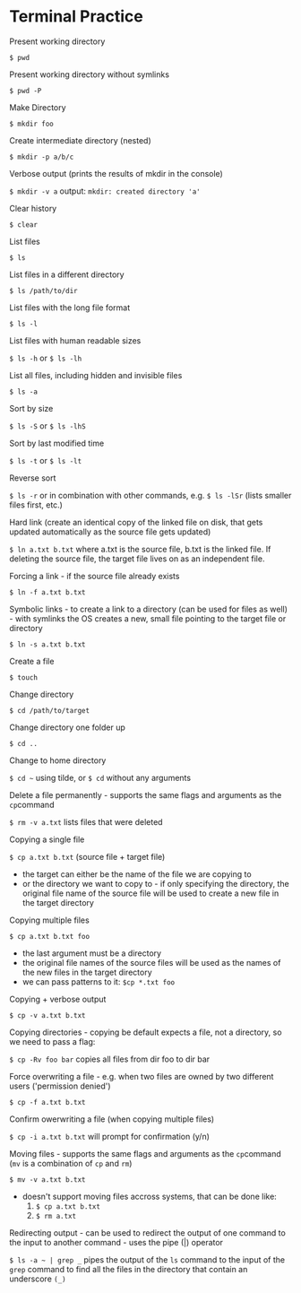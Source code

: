 # Terminal Practice

Present working directory

```$ pwd```

Present working directory without symlinks

```$ pwd -P```

Make Directory

```$ mkdir foo```

Create intermediate directory (nested)

```$ mkdir -p a/b/c```

Verbose output (prints the results of mkdir in the console)

```$ mkdir -v a``` output: ```mkdir: created directory 'a'```

Clear history

```$ clear```

List files

```$ ls```

List files in a different directory

```$ ls /path/to/dir```

List files with the long file format

```$ ls -l```

List files with human readable sizes

```$ ls -h``` or ```$ ls -lh```

List all files, including hidden and invisible files

```$ ls -a```

Sort by size

```$ ls -S``` or ```$ ls -lhS```

Sort by last modified time 

```$ ls -t``` or ```$ ls -lt```

Reverse sort

```$ ls -r``` or in combination with other commands, e.g. ```$ ls -lSr``` (lists smaller files first, etc.)

Hard link (create an identical copy of the linked file on disk, that gets updated automatically as the source file gets updated)

```$ ln a.txt b.txt``` where a.txt is the source file, b.txt is the linked file. If deleting the source file, the target file lives on as an independent file. 

Forcing a link - if the source file already exists

```$ ln -f a.txt b.txt```

Symbolic links - to create a link to a directory (can be used for files as well) - with symlinks the OS creates a new, small file pointing to the target file or directory

```$ ln -s a.txt b.txt```

Create a file

```$ touch```

Change directory

```$ cd /path/to/target```

Change directory one folder up

```$ cd ..```

Change to home directory 

```$ cd ~``` using tilde, or ```$ cd``` without any arguments

Delete a file permanently - supports the same flags and arguments as the ```cp```command

```$ rm -v a.txt``` lists files that were deleted

Copying a single file

```$ cp a.txt b.txt``` (source file + target file)
  * the target can either be the name of the file we are copying to
  * or the directory we want to copy to - if only specifying the directory, the original file name of the source file will be used to create a new file in the target directory
  
Copying multiple files

```$ cp a.txt b.txt foo```
  * the last argument must be a directory
  * the original file names of the source files will be used as the names of the new files in the target directory
  * we can pass patterns to it: ```$cp *.txt foo```

Copying + verbose output

```$ cp -v a.txt b.txt```

Copying directories - copying be default expects a file, not a directory, so we need to pass a flag:

```$ cp -Rv foo bar``` copies all files from dir foo to dir bar

Force overwriting a file - e.g. when two files are owned by two different users ('permission denied')

```$ cp -f a.txt b.txt```

Confirm owerwriting a file (when copying multiple files)

```$ cp -i a.txt b.txt``` will prompt for confirmation (y/n)

Moving files - supports the same flags and arguments as the ```cp```command (```mv``` is a combination of ```cp``` and ```rm```)

```$ mv -v a.txt b.txt```
 * doesn't support moving files accross systems, that can be done like:
   1. ```$ cp a.txt b.txt```
   1. ```$ rm a.txt```

Redirecting output - can be used to redirect the output of one command to the input to another command - uses the pipe (|) operator

```$ ls -a ~ | grep _``` pipes the output of the ```ls``` command to the input of the ```grep``` command to find all the files in the directory that contain an underscore ```(_) ```
